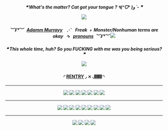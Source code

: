 
<h5 align="center">

❝ **What's the matter? Cat got your tongue ?** ٩(^ᗜ^ )و ´- ❞‎

![](https://64.media.tumblr.com/fa804a244370edfd2f9fee5ebbbf18d2/a5c0d38c5fd616c6-11/s640x960/379e60d27b3a532355af3304672920faa429c4c4.pnj)

</h5>  

<h5 align="center">

︶꒦꒷︶‎ ‎ ‎ ‎[Adamm Murrayy](https://mandela-catalogue.fandom.com/wiki/Adam_Murray) ‎ ‎ ‎ ‎⋰ ‎ ‎ ‎ ‎**Freak** ﹢ **Monster**/**Nonhuman** terms are okay ‎ ‎ ‎∿‎ ‎ ‎ ‎‎[pronouns](https://en.pronouns.page/@transgender_yaoi)‎ ‎ ‎︶꒦꒷︶
![](https://file.garden/Zlt5IQzAvyz0wJJa/murray.png)

</h5>  

<h5 align="center">

‎❝ **This whole time, huh? So you FUCKING with me was you being serious?** ❞

![](https://64.media.tumblr.com/030c81403eda5b84b831718e76b884a2/a5c0d38c5fd616c6-1d/s400x600/4b1301257441543e51b480673255b1dd6478ba99.gifv)

</h5>  

<h4 align="center">

‎‎◜ [RENTRY](https://rentry.co/hunting_season) ◞ ⨯ ◟[𝄃𝄃𝄂𝄂𝄀𝄁𝄃𝄂𝄂](https://bythorneparanormal.atabook.org/?page=1) ◝
</h4> 

<h5 align="center">

***

![](https://64.media.tumblr.com/9a557e15b92e9373b9397410dc7c4c3e/b86136939f387486-c7/s100x200/1e2b4058bd051cef809fd0424d4f3ee495ec9ec9.pnj) ![](https://64.media.tumblr.com/644d75d0c46e702ba1f9779bd301330e/8931b9b3378f3bea-bd/s100x200/ab99117a3abb44f8ba440c2a5ac373e57de2995b.pnj) ![](https://64.media.tumblr.com/78b2171dce31e8ec3904304a7f2dcdcb/be09d536e94e9993-72/s100x200/24a338351c99b84f64b313437b8402a08113854a.pnj) ![](https://64.media.tumblr.com/8d4f4780ecfc3fc67b7690f0e59630ff/6fd3ccb7b4749f00-aa/s100x200/d1f5a4e70cf3bd924386b9d861e633d48aac1194.pnj) [![](https://64.media.tumblr.com/29076f071de43cb9bcdd751f85e83306/e19dc1d532274ba8-69/s100x200/e3ad37c8982e509176b007bedb705e8f3c8196ac.pnj)](https://arab.org/click-to-help/palestine/) ![](https://file.garden/Zlt5IQzAvyz0wJJa/pin.pnj) ![](https://file.garden/Zlt5IQzAvyz0wJJa/pin1.pnj)

***

![](https://external-media.spacehey.net/media/srVEWmzPOoKjApaSzJ71hMIYdANk2TBo5jYH5z6ZWzWw=/https://64.media.tumblr.com/f44c187ec8fdc98ad9071318e1cf187f/2623e93addcc3854-8f/s100x200/c41dda523156af743118b6aee6492a41bee3b98e.gifv) ![](https://external-media.spacehey.net/media/sgzdZbiwQXjmavyfAZA3t1fXdHvE3ClklDj00DbYVqJA=/http://dl5.glitter-graphics.net/pub/1503/1503375uchznjd73u.gif) ![](https://external-media.spacehey.net/media/sYmg2envautfkXNC0VaqBGvl0tPtCYB_wzjDsO5isMVE=/https://i9.glitter-graphics.org/pub/485/485549meh6q7uj1h.gif) ![](https://external-media.spacehey.net/media/sAI8sBW47ARCsDSwo21v4H68kzB3MvXUAUc1L6tms5S8=/https://64.media.tumblr.com/5c901a58610c31ca787956d2073cd1d9/tumblr_ou4msu5nPc1rvezv2o1_100.gifv) ![](https://external-media.spacehey.net/media/sdUAH0dZxgXkwoD1cWFr70L8-vjwnIVymBiepClFCne8=/https://dl.glitter-graphics.net/pub/1036/1036431gxhm4skjwi.jpg) ![](https://external-media.spacehey.net/media/snIe7c9quB_OW15LuPk8tVlKdKs82XsVVA8P5PzHhsns=/https://i9.glitter-graphics.org/pub/1037/1037169lrl6hf0pt9.jpg) ![](https://external-media.spacehey.net/media/sIZidZqfZYNl-eDWZ51rzM-o_A6G38cj2YnWxZDXjhCA=/https://i9.glitter-graphics.org/pub/1084/1084219j190mwbal1.jpg) ![](https://external-media.spacehey.net/media/sEQdovN2INXJZajCorkoDlX0p4XgBYgVLIHYzZHJliIs=/https://i8.glitter-graphics.org/pub/1084/1084218iyqyxcsd2a.jpg) ![](https://external-media.spacehey.net/media/siSxSdZE3-ybcXACbwLr5cCeEAJPp3UdQqM1oTxzlKYI=/https://i4.glitter-graphics.org/pub/68/68944rn3k50bvog.jpg)

***

![](https://external-media.spacehey.net/media/sg-y6GpClERa00hvaYbnozG8Fppo5s7SEBZceMgS5GQ0=/https://64.media.tumblr.com/b82092a5f90a872779268b23cf023225/03e8cf592819c2d7-f1/s250x400/0fd3c1fdb89ad8853ef2d24aecdb39139ba1b938.gifv) ![](https://external-media.spacehey.net/media/sZNEcb-cVjOdfdRX58PluBhdehYp7AH1gic4n997hk0I=/https://64.media.tumblr.com/9a5e37e127e70f14ff40cef073b448ec/03e8cf592819c2d7-d4/s250x400/e6af9f50a5ebab7276dcfb75bef3ce773daaa00f.gifv) ![](https://external-media.spacehey.net/media/sKAH8BID4Dslmx9OkBgKIbuSVVjodcCacWquU14mRYCM=/https://64.media.tumblr.com/4494b58ff5aec96aacd914d93ee88c7b/03e8cf592819c2d7-09/s250x400/990a676c0921b6d5f85394295495d1eee29bf7fd.gifv) ![](https://external-media.spacehey.net/media/sey5wjCkf51TGNE7glTOq1yCt9d4xCPzu2jl9tYAVWcM=/https://64.media.tumblr.com/61d7afd4f1fca59e4f2fa86ec234ac01/2facb4fc87741403-95/s250x400/677b5ed857336af28167b12cc17f84c98979ce9b.gifv)

</h5>

